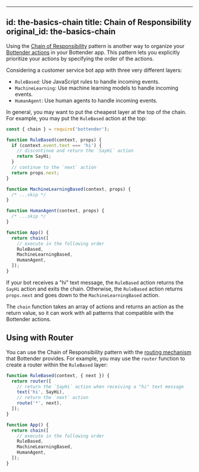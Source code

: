 
---
id: the-basics-chain
title: Chain of Responsibility
original_id: the-basics-chain
---

Using the [Chain of Responsibility](https://en.wikipedia.org/wiki/Chain-of-responsibility_pattern) pattern is another way to organize your [Bottender actions](the-basics-actions.md) in your Bottender app. This pattern lets you explicitly prioritize your actions by specifying the order of the actions.

Considering a customer service bot app with three very different layers:

- `RuleBased`: Use JavaScript rules to handle incoming events.
- `MachineLearning`: Use machine learning models to handle incoming events.
- `HumanAgent`: Use human agents to handle incoming events.

In general, you may want to put the cheapest layer at the top of the chain. For example, you may put the `RuleBased` action at the top:

```js
const { chain } = require('bottender');

function RuleBased(context, props) {
  if (context.event.text === 'hi') {
    // discontinue and return the `SayHi` action
    return SayHi;
  }
  // continue to the `next` action
  return props.next;
}

function MachineLearningBased(context, props) {
  /* ...skip */
}

function HumanAgent(context, props) {
  /* ...skip */
}

function App() {
  return chain([
    // execute in the following order
    RuleBased,
    MachineLearningBased,
    HumanAgent,
  ]);
}
```

If your bot receives a "hi" text message, the `RuleBased` action returns the `SayHi` action and exits the chain. Otherwise, the `RuleBased` action returns `props.next` and goes down to the `MachineLearningBased` action.

The `chain` function takes an array of actions and returns an action as the return value, so it can work with all patterns that compatible with the Bottender actions.

## Using with Router

You can use the Chain of Responsibility pattern with the [routing mechanism](the-basics-routing.md) that Bottender provides. For example, you may use the `router` function to create a router within the `RuleBased` layer:

```js
function RuleBased(context, { next }) {
  return router([
    // return the `SayHi` action when receiving a "hi" text message
    text('hi', SayHi),
    // return the `next` action
    route('*', next),
  ]);
}

function App() {
  return chain([
    // execute in the following order
    RuleBased,
    MachineLearningBased,
    HumanAgent,
  ]);
}
```
